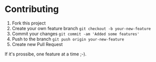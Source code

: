 # Contributing

1. Fork this project
2. Create your own feature branch `git checkout -b your-new-feature`
3. Commit your changes `git commit -am 'Added some features'`
4. Push to the branch `git push origin your-new-feature`
5. Create new Pull Request

If it's prossibe, one feature at a time ;-).
